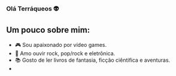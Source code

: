 ### Olá Terráqueos :alien:

## Um pouco sobre mim:
* :video_game: Sou apaixonado por vídeo games.
* :musical_note: Amo ouvir rock, pop/rock e eletrônica.
* :books: Gosto de ler livros de fantasia, ficção ciêntifica e aventuras.
* 
